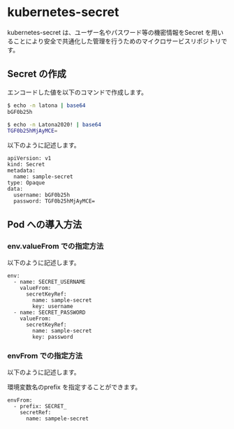 # kubernetes-secret
kubernetes-secret は、ユーザー名やパスワード等の機密情報をSecret を用いることにより安全で共通化した管理を行うためのマイクロサービスリポジトリです。

## Secret の作成
エンコードした値を以下のコマンドで作成します。
```sh
$ echo -n latona | base64
bGF0b25h
```
```sh
$ echo -n Latona2020! | base64
TGF0b25hMjAyMCE=
```

以下のように記述します。
```
apiVersion: v1
kind: Secret
metadata:
  name: sample-secret
type: Opaque
data:
  username: bGF0b25h
  password: TGF0b25hMjAyMCE=
```

## Pod への導入方法
### env.valueFrom での指定方法
以下のように記述します。
```
env:
  - name: SECRET_USERNAME
    valueFrom:
      secretKeyRef:
        name: sample-secret
        key: username
  - name: SECRET_PASSWORD
    valueFrom:
      secretKeyRef:
        name: sample-secret
        key: password
```

### envFrom での指定方法
以下のように記述します。

環境変数名のprefix を指定することができます。
```
envFrom:
  - prefix: SECRET_
    secretRef:
      name: sampele-secret
```